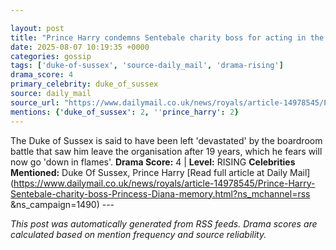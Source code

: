 ```yaml
---

layout: post
title: "Prince Harry condemns Sentebale charity boss for acting in the 'poorest taste' by referencing Princess Diana after she won control of duke's 'life's work' that royal fears will 'go down in flames'"
date: 2025-08-07 10:19:35 +0000
categories: gossip
tags: ['duke-of-sussex', 'source-daily_mail', 'drama-rising']
drama_score: 4
primary_celebrity: duke_of_sussex
source: daily_mail
source_url: "https://www.dailymail.co.uk/news/royals/article-14978545/Prince-Harry-Sentebale-charity-boss-Princess-Diana-memory.html?ns_mchannel=rss&1490&campaign=1490"
mentions: {'duke_of_sussex': 2, ''prince_harry': 2}
---
```


The Duke of Sussex is said to have been left 'devastated' by the boardroom battle that saw him leave the organisation after 19 years, which he fears will now go 'down in flames'. **Drama Score:** 4 | **Level:** RISING **Celebrities Mentioned:** Duke Of Sussex, Prince Harry [Read full article at Daily Mail](https://www.dailymail.co.uk/news/royals/article-14978545/Prince-Harry-Sentebale-charity-boss-Princess-Diana-memory.html?ns_mchannel=rss &ns_campaign=1490) --- 

*This post was automatically generated from RSS feeds. Drama scores are calculated based on mention frequency and source reliability.*